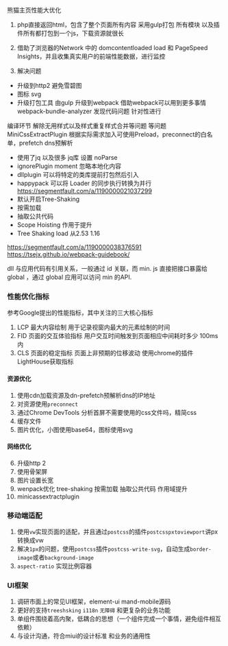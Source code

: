 熊猫主页性能大优化
1. php直接返回html，包含了整个页面所有内容 采用gulp打包 所有模块 以及插件所有都打包到一个js，下载资源就很长

2. 借助了浏览器的Network 中的 domcontentloaded load 和 PageSpeed Insights，并且收集真实用户的前端性能数据，进行监控

3. 解决问题
  - 升级到http2 避免雪碧图
  - 图标 svg
  - 升级打包工具 由gulp 升级到webpack 借助webpack可以用到更多事情
    webpack-bundle-analyzer 发现代码问题 针对性进行
  
   编译环节 解除无用样式以及样式重复样式合并等问题 等问题   MiniCssExtractPlugin
   根据实际需求加入可使用Preload，preconnect的白名单，prefetch dns预解析
  - 使用了jq 以及很多 jq库 设置 noParse
  - ignorePlugin moment 忽略本地化内容
  - dllplugin 可以将特定的类库提前打包然后引入
  - happypack 可以将 Loader 的同步执行转换为并行
    https://segmentfault.com/a/1190000021037299
  - 默认开启Tree-Shaking
  - 按需加载
  - 抽取公共代码
  - Scope Hoisting 作用于提升
  - Tree Shaking
  load 从2.53 1.16


  https://segmentfault.com/a/1190000038376591
  https://tsejx.github.io/webpack-guidebook/

dll 与应用代码有引用关系，一般通过 id 关联，而 min. js 直接把接口暴露给 global ，通过 global 应用可以访问 min 的API.

### 性能优化指标
参考Google提出的性能指标，其中关注的三大核心指标
1. LCP 最大内容绘制 用于记录视窗内最大的元素绘制的时间
2. FID 页面的交互体验指标 用户交互时间触发到页面相应中间耗时多少 100ms内
3. CLS 页面的稳定指标 页面上非预期的位移波动
使用chrome的插件LightHouse获取指标
#### 资源优化
1. 使用cdn加载资源及dn-prefetch预解析dns的IP地址
2. 对资源使用`preconnect`
3. 通过Chrome DevTools 分析首屏不需要使用的css文件吗，精简css
4. 缓存文件
5. 图片优化，小图使用base64，图标使用svg
#### 网络优化
6. 升级http 2
7. 使用骨架屏
8. 图片设置长宽
9. wenpack优化 tree-shaking 按需加载  抽取公共代码 作用域提升
10. minicassextractplugin 

### 移动端适配
1. 使用`vw`实现页面的适配，并且通过`postcss`的插件`postcsspxtoviewport`讲px转换成vw
2. 解决`1px`的问题，使用`postcss`插件`postcss-write-svg`，自动生成`border-image`或者`background-image`
3. `aspect-ratio` 实现比例容器 


### UI框架
1. 调研市面上的常见UI框架，element-ui mand-mobile源码
2. 更好的支持`treeshsking` `i118n` `无障碍` 和更复杂的业务功能
3. 单组件围绕着高内聚，低耦合的思想（一个组件完成一个事情，避免组件相互依赖）
4. 与设计沟通，符合miui的设计标准 和业务的通用性